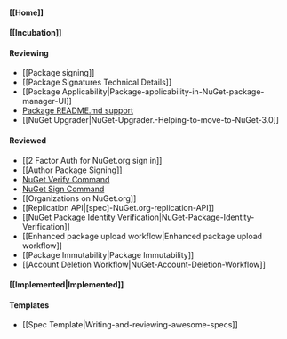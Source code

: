 #### [[Home]]

#### [[Incubation]] 

#### Reviewing
* [[Package signing]]
* [[Package Signatures Technical Details]]
* [[Package Applicability|Package-applicability-in-NuGet-package-manager-UI]]
* [Package README.md support](Package-README.md-support)
* [[NuGet Upgrader|NuGet-Upgrader.-Helping-to-move-to-NuGet-3.0]]

#### Reviewed
* [[2 Factor Auth for NuGet.org sign in]]
* [[Author Package Signing]]
* [NuGet Verify Command](https://github.com/NuGet/Home/wiki/NuGet-Verify-Command)
* [NuGet Sign Command](https://github.com/NuGet/Home/wiki/NuGet-Sign-Command)
* [[Organizations on NuGet.org]]
* [[Replication API|[spec]-NuGet.org-replication-API]]
* [[NuGet Package Identity Verification|NuGet-Package-Identity-Verification]]
* [[Enhanced package upload workflow|Enhanced package upload workflow]]
* [[Package Immutability|Package Immutability]]
* [[Account Deletion Workflow|NuGet-Account-Deletion-Workflow]]

#### [[Implemented|Implemented]]

#### Templates
* [[Spec Template|Writing-and-reviewing-awesome-specs]]
